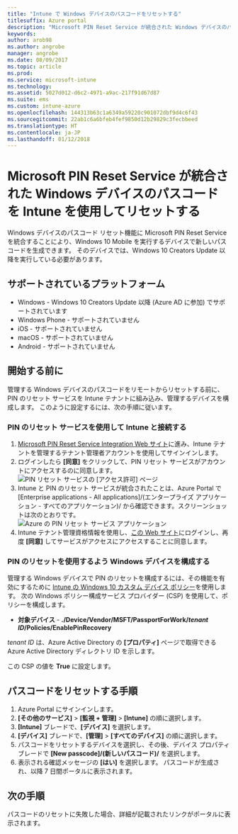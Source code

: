 ```yaml
---
title: "Intune で Windows デバイスのパスコードをリセットする"
titlesuffix: Azure portal
description: "Microsoft PIN Reset Service が統合された Windows デバイスのパスコードを Intune を使用してリセットする方法を説明します。"
keywords: 
author: arob98
ms.author: angrobe
manager: angrobe
ms.date: 08/09/2017
ms.topic: article
ms.prod: 
ms.service: microsoft-intune
ms.technology: 
ms.assetid: 5027d012-d6c2-4971-a9ac-217f91d67d87
ms.suite: ems
ms.custom: intune-azure
ms.openlocfilehash: 144313b63c1a6349a59220c901072dbf9d4c6f43
ms.sourcegitcommit: 22ab1c6a6bfeb4fef9850d12b29829c3fecbbeed
ms.translationtype: HT
ms.contentlocale: ja-JP
ms.lasthandoff: 01/12/2018
---
```

# <a name="reset-the-passcode-on-windows-devices-integrated-with-the-microsoft-pin-reset-service-using-intune"></a>Microsoft PIN Reset Service が統合された Windows デバイスのパスコードを Intune を使用してリセットする

Windows デバイスのパスコード リセット機能に Microsoft PIN Reset Service を統合することにより、Windows 10 Mobile を実行するデバイスで新しいパスコードを生成できます。 そのデバイスでは、Windows 10 Creators Update 以降を実行している必要があります。

## <a name="supported-platforms"></a>サポートされているプラットフォーム

- Windows - Windows 10 Creators Update 以降 (Azure AD に参加) でサポートされています
- Windows Phone - サポートされていません
- iOS - サポートされていません
- macOS - サポートされていません
- Android - サポートされていません


## <a name="before-you-start"></a>開始する前に

管理する Windows デバイスのパスコードをリモートからリセットする前に、PIN のリセット サービスを Intune テナントに組み込み、管理するデバイスを構成します。 このように設定するには、次の手順に従います。

### <a name="connect-intune-with-the-pin-reset-service"></a>PIN のリセット サービスを使用して Intune と接続する

1. [Microsoft PIN Reset Service Integration Web サイト](https://login.windows.net/common/oauth2/authorize?response_type=code&client_id=b8456c59-1230-44c7-a4a2-99b085333e84&resource=https%3A%2F%2Fgraph.windows.net&redirect_uri=https%3A%2F%2Fcred.microsoft.com&state=e9191523-6c2f-4f1d-a4f9-c36f26f89df0&prompt=admin_consent)に進み、Intune テナントを管理するテナント管理者アカウントを使用してサインインします。
2. ログインしたら **[同意]** をクリックして、PIN リセット サービスがアカウントにアクセスするのに同意します。<br>
![PIN リセット サービスの [アクセス許可] ページ](./media/pin-reset-service-application.png)
3. Intune と PIN のリセット サービスが統合されたことは、Azure Portal で [Enterprise applications - All applications]/(エンタープライズ アプリケーション - すべてのアプリケーション)/ から確認できます。スクリーンショットは次のとおりです。<br>
![Azure の PIN リセット サービス アプリケーション](./media/pin-reset-service-home-screen.png)
4. Intune テナント管理資格情報を使用し、[この Web サイト](https://login.windows.net/common/oauth2/authorize?response_type=code&client_id=9115dd05-fad5-4f9c-acc7-305d08b1b04e&resource=https%3A%2F%2Fcred.microsoft.com%2F&redirect_uri=ms-appx-web%3A%2F%2FMicrosoft.AAD.BrokerPlugin%2F9115dd05-fad5-4f9c-acc7-305d08b1b04e&state=6765f8c5-f4a7-4029-b667-46a6776ad611&prompt=admin_consent)にログインし、再度 **[同意]** してサービスがアクセスにアクセスすることに同意します。

### <a name="configure-windows-devices-to-use-pin-reset"></a>PIN のリセットを使用するよう Windows デバイスを構成する

管理する Windows デバイスで PIN のリセットを構成するには、その機能を有効にするために [Intune の Windows 10 カスタム デバイス ポリシー](custom-settings-windows-10.md)を使用します。 次の Windows ポリシー構成サービス プロバイダー (CSP) を使用して、ポリシーを構成します。


- **対象デバイス** - **./Device/Vendor/MSFT/PassportForWork/*tenant ID*/Policies/EnablePinRecovery**

*tenant ID* は、Azure Active Directory の **[プロパティ]** ページで取得できる Azure Active Directory ディレクトリ ID を示します。

この CSP の値を **True** に設定します。

## <a name="steps-to-reset-the-passcode"></a>パスコードをリセットする手順

1. Azure Portal にサインインします。
2. **[その他のサービス]** > **[監視 + 管理]** > **[Intune]** の順に選択します。
3. **[Intune]** ブレードで、**[デバイス]** を選択します。
4. **[デバイス]** ブレードで、**[管理]** > **[すべてのデバイス]** の順に選択します。
5. パスコードをリセットするデバイスを選択し、その後、デバイス プロパティ ブレードで **[New passcode]/(新しいパスコード)/** を選択します。
6. 表示される確認メッセージの **[はい]** を選択します。 パスコードが生成され、以降 7 日間ポータルに表示されます。

## <a name="next-steps"></a>次の手順

パスコードのリセットに失敗した場合、詳細が記載されたリンクがポータルに表示されます。


